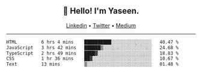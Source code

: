 <h2 align="center">👋 Hello! I'm Yaseen.</h2>
<p align="center">
  <a href="https://www.linkedin.com/in/yaseenkc/">Linkedin</a> •
  <a href="https://twitter.com/yaseeenkc">Twitter</a> •
  <a href="https://medium.com/@yaseen-kc">Medium</a>
</p>


<!--- 🔭 I’m currently working at []() as an  -->
<!--- - 💬 Ask me about **Javascript, React and Git** -->
<!--- - 📫 How to reach me: [@kc.yaseen](https://instagram.com/kc.yaseen) on Instagram -->
<!--- - ⚡ Fun fact: Big Fan of the :zap: emoji -->

-------

<!--START_SECTION:waka-->

```txt
HTML         6 hrs 4 mins    ██████████░░░░░░░░░░░░░░░   40.47 %
JavaScript   3 hrs 42 mins   ██████▒░░░░░░░░░░░░░░░░░░   24.68 %
TypeScript   2 hrs 49 mins   ████▓░░░░░░░░░░░░░░░░░░░░   18.83 %
CSS          1 hr 36 mins    ██▓░░░░░░░░░░░░░░░░░░░░░░   10.67 %
Text         13 mins         ▒░░░░░░░░░░░░░░░░░░░░░░░░   01.48 %
```

<!--END_SECTION:waka-->

